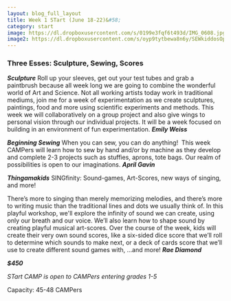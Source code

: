 ```yaml
---
layout: blog_full_layout
title: Week 1 STart (June 18-22)&#58; 
category: start
image: https://dl.dropboxusercontent.com/s/0199e3fqf6t493d/IMG_0608.jpg?dl=0
image2: https://dl.dropboxusercontent.com/s/oyp9tytbewa8n6y/SEWkiddosOptim.jpg?dl=0
---
```



### Three Esses: Sculpture, Sewing, Scores
**_Sculpture_**
Roll up your sleeves, get out your test tubes and grab a paintbrush because all week long we are going to combine the wonderful world of Art and Science. Not all working artists today work in traditional mediums, join me for a week of experimentation as we create sculptures, paintings, food and more using scientific experiments and methods. This week we will collaboratively on a group project and also give wings to personal vision through our individual projects. It will be a week focused on building in an environment of fun experimentation.
**_Emily Weiss_**

**_Beginning Sewing_** 
When you can sew, you can do anything!  This week CAMPers will learn how to sew by hand and/or by machine as they develop and complete 2-3 projects such as stuffies, aprons, tote bags. Our realm of possibilities is open to our imaginations. 
**_April Gavin_**


**_Thingamakids_**
SINGfinity: Sound-games, Art-Scores, new ways of singing, and more!
 
There’s more to singing than merely memorizing melodies, and there’s more to writing music than the traditional lines and dots we usually think of. In this playful workshop, we'll explore the infinity of sound we can create, using only our breath and our voice. We’ll also learn how to shape sound by creating playful musical art-scores. Over the course of the week, kids will create their very own sound scores, like a six-sided dice score that we’ll roll to determine which sounds to make next, or a deck of cards score that we’ll use to create different sound games with, …and more! 
**_Rae Diamond_**



**_$450_**

*STart CAMP is open to CAMPers entering grades 1-5*

Capacity: 45-48 CAMPers
